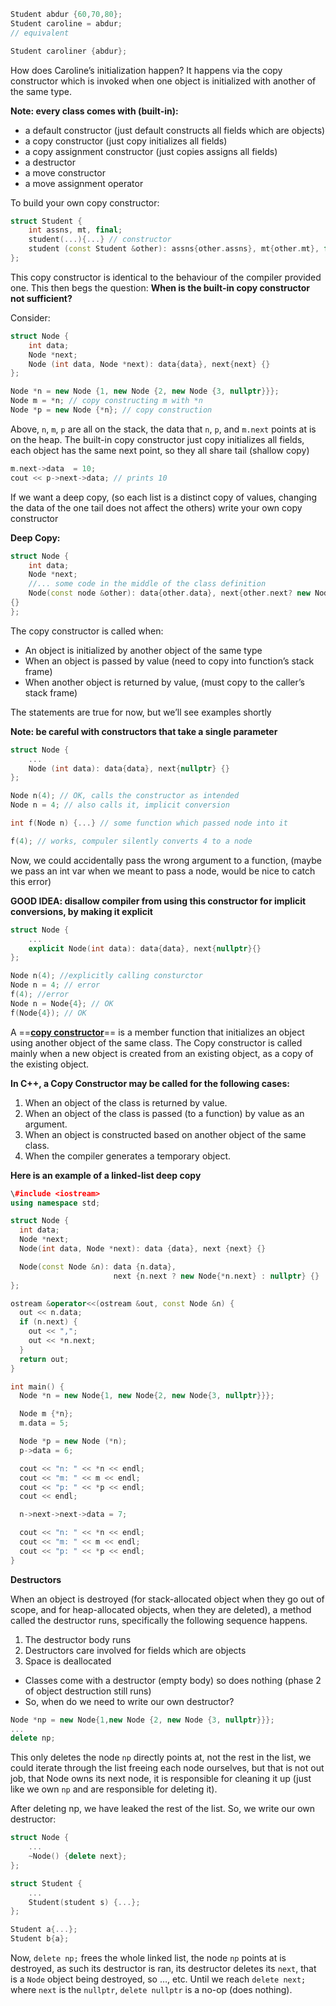```C++
Student abdur {60,70,80};
Student caroline = abdur;
// equivalent 

Student caroliner {abdur};
```

How does Caroline’s initialization happen? It happens via the copy constructor which is invoked when one object is initialized with another of the same type.

**Note: every class comes with (built-in):**

- a default constructor (just default constructs all fields which are objects)
- a copy constructor (just copy initializes all fields)
- a copy assignment constructor (just copies assigns all fields)
- a destructor
- a move constructor
- a move assignment operator

  

To build your own copy constructor:

```C++
struct Student {
	int assns, mt, final;
	student(...){...} // constructor 
	student (const Student &other): assns{other.assns}, mt{other.mt}, final{other.final} {}
};
```

This copy constructor is identical to the behaviour of the compiler provided one. This then begs the question: **When is the built-in copy constructor not sufficient?**

  

Consider:

```C++
struct Node {
	int data;
	Node *next;
	Node (int data, Node *next): data{data}, next{next} {}
};

Node *n = new Node {1, new Node {2, new Node {3, nullptr}}};
Node m = *n; // copy constructing m with *n 
Node *p = new Node {*n}; // copy construction 
```

Above, `n`, `m`, `p` are all on the stack, the data that `n`, `p`, and `m.next` points at is on the heap. The built-in copy constructor just copy initializes all fields, each object has the same next point, so they all share tail (shallow copy)

```C++
m.next->data  = 10;
cout << p->next->data; // prints 10
```

If we want a deep copy, (so each list is a distinct copy of values, changing the data of the one tail does not affect the others) write your own copy constructor

  

**Deep Copy:**

```C++
struct Node {
	int data;
	Node *next;
	//... some code in the middle of the class definition 
	Node(const node &other): data{other.data}, next{other.next? new Node{*other.next}: nullptr}
{}
};
```

The copy constructor is called when:

- An object is initialized by another object of the same type
- When an object is passed by value (need to copy into function’s stack frame)
- When another object is returned by value, (must copy to the caller’s stack frame)

  

The statements are true for now, but we’ll see examples shortly

**Note: be careful with constructors that take a single parameter**

```C++
struct Node {
	...
	Node (int data): data{data}, next{nullptr} {}
};

Node n(4); // OK, calls the constructor as intended 
Node n = 4; // also calls it, implicit conversion 

int f(Node n) {...} // some function which passed node into it 

f(4); // works, compuler silently converts 4 to a node 
```

Now, we could accidentally pass the wrong argument to a function, (maybe we pass an int var when we meant to pass a node, would be nice to catch this error)

**GOOD IDEA: disallow compiler from using this constructor for implicit conversions, by making it explicit**

```C++
struct Node {
	...
	explicit Node(int data): data{data}, next{nullptr}{}
};

Node n(4); //explicitly calling consturctor 
Node n = 4; // error 
f(4); //error 
Node n = Node{4}; // OK 
f(Node{4}); // OK 
```

  

A ==[**copy constructor**](https://www.geeksforgeeks.org/copy-constructor-in-cpp/)== is a member function that initializes an object using another object of the same class. The Copy constructor is called mainly when a new object is created from an existing object, as a copy of the existing object.

  

**In C++, a Copy Constructor may be called for the following cases:**

1. When an object of the class is returned by value.
2. When an object of the class is passed (to a function) by value as an argument.
3. When an object is constructed based on another object of the same class.
4. When the compiler generates a temporary object.

  

**Here is an example of a linked-list deep copy**

```C++
\#include <iostream>
using namespace std;

struct Node {
  int data;
  Node *next;
  Node(int data, Node *next): data {data}, next {next} {}

  Node(const Node &n): data {n.data},
                       next {n.next ? new Node{*n.next} : nullptr} {}
};

ostream &operator<<(ostream &out, const Node &n) {
  out << n.data;
  if (n.next) {
    out << ",";
    out << *n.next;
  }
  return out;
}

int main() {
  Node *n = new Node{1, new Node{2, new Node{3, nullptr}}};

  Node m {*n};
  m.data = 5;

  Node *p = new Node (*n);
  p->data = 6;

  cout << "n: " << *n << endl;
  cout << "m: " << m << endl;
  cout << "p: " << *p << endl;
  cout << endl;

  n->next->next->data = 7;

  cout << "n: " << *n << endl;
  cout << "m: " << m << endl;
  cout << "p: " << *p << endl;
}
```

  

  

  

**Destructors**

When an object is destroyed (for stack-allocated object when they go out of scope, and for heap-allocated objects, when they are deleted), a method called the destructor runs, specifically the following sequence happens.

1. The destructor body runs
2. Destructors care involved for fields which are objects
3. Space is deallocated

  

- Classes come with a destructor (empty body) so does nothing (phase 2 of object destruction still runs)
- So, when do we need to write our own destructor?

```C++
Node *np = new Node{1,new Node {2, new Node {3, nullptr}}};
...
delete np;
```

This only deletes the node `np` directly points at, not the rest in the list, we could iterate through the list freeing each node ourselves, but that is not out job, that Node owns its next node, it is responsible for cleaning it up (just like we own `np` and are responsible for deleting it).

  

After deleting np, we have leaked the rest of the list. So, we write our own destructor:

```C++
struct Node {
	...
	~Node() {delete next};
};

struct Student {
	...
	Student(student s) {...};
};

Student a{...};
Student b{a};
```

Now, `delete np;` frees the whole linked list, the node `np` points at is destroyed, as such its destructor is ran, its destructor deletes its `next`, that is a `Node` object being destroyed, so …, etc. Until we reach `delete next;` where `next` is the `nullptr`, `delete nullptr` is a no-op (does nothing).